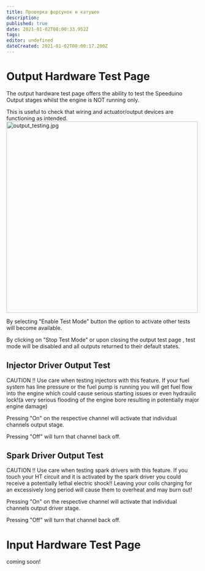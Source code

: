 ```yaml
---
title: Проверка форсунок и катушек
description: 
published: true
date: 2021-01-02T08:00:33.952Z
tags: 
editor: undefined
dateCreated: 2021-01-02T08:00:17.200Z
---
```


Output Hardware Test Page
=========================

The output hardware test page offers the ability to test the Speeduino Output stages whilst the engine is NOT running only.

This is useful to check that wiring and actuator/output devices are functioning as intended. <img src="output_testing.jpg" title="fig:output_testing.jpg" alt="output_testing.jpg" width="500" />

By selecting "Enable Test Mode" button the option to activate other tests will become available.

By clicking on "Stop Test Mode" or upon closing the output test page , test mode will be disabled and all outputs returned to their default states.

Injector Driver Output Test
---------------------------

CAUTION !! Use care when testing injectors with this feature. If your fuel system has line pressure or the fuel pump is running you will get fuel flow into the engine which could cause serious starting issues or even hydraulic lock!(a very serious flooding of the engine bore resulting in potentially major engine damage)

Pressing "On" on the respective channel will activate that individual channels output stage.

Pressing "Off" will turn that channel back off.

Spark Driver Output Test
------------------------

CAUTION !! Use care when testing spark drivers with this feature. If you touch your HT circuit and it is activated by the spark driver you could receive a potentially lethal electric shock!! Leaving your coils charging for an excessively long period will cause them to overheat and may burn out!

Pressing "On" on the respective channel will activate that individual channels output driver stage.

Pressing "Off" will turn that channel back off.

Input Hardware Test Page
========================

coming soon!